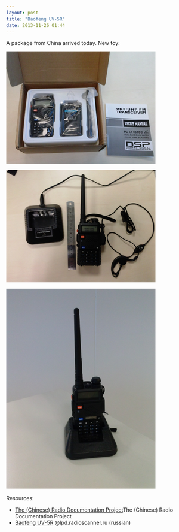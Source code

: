 ```yaml
---
layout: post
title: "Baofeng UV-5R"
date: 2013-11-26 01:44
---
```


A package from China arrived today. New toy:

<p><a href="/img/baofeng-1.png">
<img src="/img/baofeng-1.png" width="400"/>
</a></p>

<p><a href="/img/baofeng-2.png">
<img src="/img/baofeng-2.png" width="400"/>
</a></p>

<p><a href="/img/baofeng-3.png">
<img src="/img/baofeng-3.png" width="400"/>
</a></p>

Resources:

* [The (Chinese) Radio Documentation Project](http://radiodoc.github.io)The (Chinese) Radio Documentation Project
* [Baofeng UV-5R](http://lpd.radioscanner.ru/topic25805.html) @lpd.radioscanner.ru (russian)

